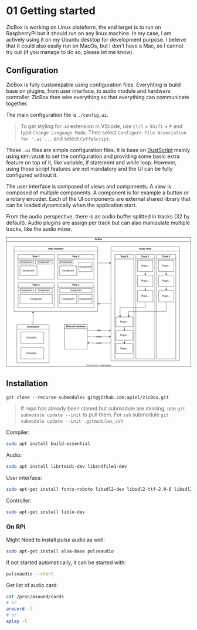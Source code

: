 # 01 Getting started

ZicBox is working on Linux plateform, the end target is to run on RaspberryPi but it should run on any linux machine. In my case, I am actively using it on my Ubuntu desktop for development purpose. I beleive that it could also easily run on MacOs, but I don't have a Mac, so I cannot try out (if you manage to do so, please let me know).

## Configuration

ZicBox is fully customizable using configuration files. Everyhting is build base on plugins, from user interface, to audio module and hardware controller. ZicBox then wire everything so that everything can communicate together.

The main configuration file is `./config.ui`.

> To get styling for .ui extension in VScode, use `Ctrl` + `Shift` + `P` and type `Change Language Mode`. Then select `Configure File Association for '.ui'...` and select `CoffeScript`.

Those `.ui` files are simple configuration files. It is base on [DustScript](https://github.com/apiel/dustscript) mainly using `KEY:VALUE` to set the configuration and providing some basic extra feature on top of it, like variable, if statement and while loop. However, using those script features are not mandatory and the UI can be fully configured without it.

The user interface is composed of views and components. A view is composed of multiple components. A component is for example a button or a rotary encoder. Each of the UI components are external shared library that can be loaded dynamically when the application start.

From the audio perspective, there is an audio buffer splitted in tracks (32 by default). Audio plugins are assign per track but can also manipulate multiple tracks, like the audio mixer.

<img src="https://raw.githubusercontent.com/apiel/zicBox/main/zicbox.drawio.svg" />

## Installation

```ssh
git clone --recurse-submodules git@github.com:apiel/zicBox.git
```

> If repo has already been cloned but submodule are missing, use `git submodule update --init` to pull them.
> For `ssh` submodule `git submodule update --init .gitmodules_ssh`

Compiler:
```sh
sudo apt install build-essential
```

Audio:

```sh
sudo apt install librtmidi-dev libsndfile1-dev
```

User interface:

```sh
sudo apt-get install fonts-roboto libsdl2-dev libsdl2-ttf-2.0-0 libsdl2-ttf-dev
```

Controller:

```sh
sudo apt-get install liblo-dev
```


### On RPi

Might Need to install pulse audio as well:

```sh
sudo apt-get install alsa-base pulseaudio
```

If not started automatically, it can be started with:

```sh
pulseaudio --start
```

Get list of audio card:

```sh
cat /proc/asound/cards
# or
arecord -l
# or
aplay -l
```

